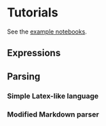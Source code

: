 
# Tutorials

See the [example notebooks](https://github.com/jhadida/nxp/blob/master/src/nxp/examples/).

## Expressions

## Parsing

### Simple Latex-like language

### Modified Markdown parser
